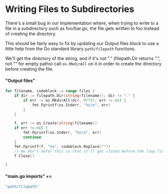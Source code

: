 # Writing Files to Subdirectories

There's a small bug in our implementation where, when trying to write to a
file in a subdirectory such as foo/bar.go, the file gets written to foo instead
of creating the directory.

This should be fairly easy to fix by updating our Output files block to use
a little help from the Go standard library `path/filepath` functions.

We'll get the directory of the string, and if it's not "." (filepath.Dir
returns ".", not "" for empty paths) call `os.MkdirAll` on it in order to create
the directory before creating the file.

#### "Output files"
```go
for filename, codeblock := range files {
	if dir := filepath.Dir(string(filename)); dir != "." {
		if err := os.MkdirAll(dir, 0775); err != nil {
			fmt.Fprintf(os.Stderr, "%v\n", err)
		}
	}

	f, err := os.Create(string(filename))
	if err != nil {
		fmt.Fprintf(os.Stderr, "%v\n", err)
		continue
	}
	fmt.Fprintf(f, "%s", codeblock.Replace(""))
	// We don't defer this so that it'll get closed before the loop finishes.
	f.Close() 

}
```

#### "main.go imports" +=
```go
"path/filepath"
```


